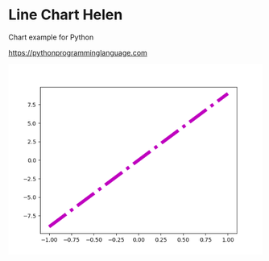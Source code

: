 # Line Chart Helen 

Chart example for Python

https://pythonprogramminglanguage.com

<img src='chart.png'>
